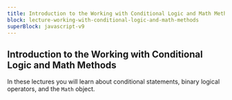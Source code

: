```yaml
---
title: Introduction to the Working with Conditional Logic and Math Methods
block: lecture-working-with-conditional-logic-and-math-methods
superBlock: javascript-v9
---
```


## Introduction to the Working with Conditional Logic and Math Methods

In these lectures you will learn about conditional statements, binary logical operators, and the <code>Math</code> object.
